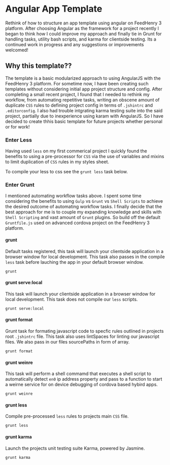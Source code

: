 Angular App Template
=========================

Rethink of how to structure an app template using angular on FeedHenry 3 platform. After choosing Angular as the framework for a project recently I began to think how I could improve my approach and finally tie in Grunt for handling tasks, utility bash scripts, and karma for clientside testing. Its a continued work in progress and any suggestions or improvements welcomed!

## Why this template??

The template is a basic modularized approach to using AngularJS with the FeedHenry 3 platform. For sometime now, I have been creating such templates without considering initial app project structure and config. After completing a small recent project, I found that I needed to rethink my workflow, from automating repetitive tasks, writing an obscene amount of duplicate `CSS` rules to defining project config in terms of `.jshintrc` and `.editorconfig`. I also had trouble intgrating karma testing suite into the said project, partially due to inexperience using karam with AngularJS. So I have decided to create thhis basic template for future projects whether personal or for work!   

### Enter Less

Having used `less` on my first commerical project I quickly found the benefits to using a pre-processor for `CSS` via the use of variables and mixins to limit duplication of `CSS` rules in my styles sheet.

To compile your less to css see the `grunt less` task below.

### Enter Grunt

I mentioned automating workflow tasks above. I spent some time considering the benefits to using `Gulp` vs `Grunt` vs `Shell Scripts` to achieve the desired outcome of automating workflow tasks. I finally decide that the best approach for me is to couple my expanding knowledge and skills with `Shell Scripting` and vast amount of `Grunt` plugins. So build off the default `Gruntfile.js` used on advanced cordova project on the FeedHenry 3 platform.

#### grunt

Default tasks registered, this task will launch your clientside application in a browser window for local development. This task also passes in the compile `less` task before lauching the app in your default browser window.  

```
grunt
```

#### grunt serve:local

This task will launch your clientside application in a browser window for local development. This task does not compile our `less` scripts.

```
grunt serve:local
```
#### grunt format

Grunt task for formating javascript code to specfic rules outlined in projects root `.jshintrc` file. This task also uses lintSpaces for linting our javascript files. We also pass in our files sourcePaths in form of array.

```
grunt format
```

#### grunt weinre

This task will perform a shell commamd that executes a shell script to automatically detect `en0` ip address property and pass to a function to start a weirne service for on device debugging of cordova based hybird apps.

```
grunt weinre
```

#### grunt less

Compile pre-processed `less` rules to projects main `CSS` file. 

```
grunt less
```

#### grunt karma

Launch the projects unit testing suite Karma, powered by Jasmine. 

```
grunt karma
```